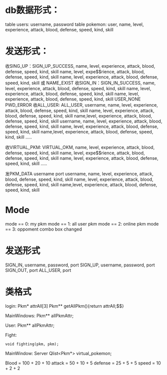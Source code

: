 # db数据形式：
table users: username, password
table pokemon: user, name, level, experience, attack, blood, defense, speed, kind, skill

# 发送形式：
收SING_UP：SIGN_UP_SUCCESS, name, level, experience, attack, blood, defense, speed, kind, skill
                           name, level, expe$$rience, attack, blood, defense, speed, kind, skill
                             name, level, experience, attack, blood, defense, speed, kind, skill
        或 NAME_EXIST
收SIGN_IN：SIGN_IN_SUCCESS, name, level, experience, attack, blood, defense, speed, kind, skill
                             name, level, experience, attack, blood, defense, speed, kind, skill
                            name, level, experience, attack, blood, defense, speed, kind, skill
            USER_NONE
            PWD_ERROR
收ALL_USER: ALL_USER, username, name, level, experience, attack, blood, defense, speed, kind, skill
                                name, level, experience, attack, blood, defense, speed, kind, skill
                                 name,level, experience, attack, blood, defense, speed, kind, skill
                    username, name, level, experience, attack, blood, defense, speed, kind, skill
                                name, level, experience, attack, blood, defense, speed, kind, skill
                                 name,level, experience, attack, blood, defense, speed, kind, skill
                                .....   

收VIRTUAL_PKM: VIRTUAL_OKM, name, level, experience, attack, blood, defense, speed, kind, skill
                           name, level, expe$$rience, attack, blood, defense, speed, kind, skill
                             name, level, experience, attack, blood, defense, speed, kind, skill
                             .....

发PKM_DATA username port username, name, level, experience, attack, blood, defense, speed, kind, skill
                                name, level, experience, attack, blood, defense, speed, kind, skill
                                 name,level, experience, attack, blood, defense, speed, kind, skill


# Mode
mode == 0: my pkm
mode == 1: all user pkm
mode == 2: online pkm
mode == 3: oppoment combo box changed


# 发送形式
SIGN_IN, username, password, port
SIGN_UP, username, password, port
SIGN_OUT, port
ALL_USER, port


# 类格式
login:
    Pkm* attrAll[3]
    Pkm** getAllPkm(){return attrAll;$$}

MainWindows:
    Pkm** allPkmAttr;

User:
    Pkm** allPkmAttr;



Fight:

    void fighting(pkm, pkm);


MainWindow:  Server
    Qlist<Pkm*> virtual_pokemon;


Blood = 100 + 20 + 10
attack = 50 + 10 + 5
defense = 25 + 5 + 5
speed = 10 + 2 + 2
